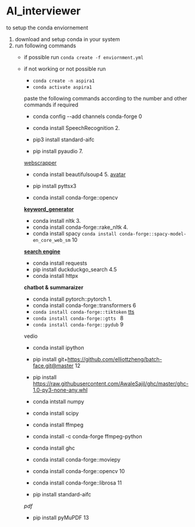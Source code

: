 # AI_interviewer

to setup the conda enviornement
1. download and setup conda  in your system
2. run following commands
    - if possible run  ``` conda create -f enviornment.yml ```
    - if not working or not possible  run
       -  ``` conda create -n aspira1 ```
       - ``` conda activate aspira1 ```

        paste the  following commands according to the  number and other commands if required
      
        - conda config --add channels conda-forge 0 


        - conda install SpeechRecognition 2.
        - pip3 install standard-aifc
        - pip install pyaudio	7.

        <u>webscrapper</u>
        - conda install  beautifulsoup4  5.
        <u>avatar</u>

        - pip install pyttsx3
        - conda install conda-forge::opencv



        **<u>keyword_generator</u>**
        - conda install nltk 3.
        - conda install conda-forge::rake_nltk  4.
        - conda install spacy
        `conda install conda-forge::spacy-model-en_core_web_sm` 10

      **<u>search engine</u>**

        - conda install requests
        - pip install duckduckgo_search 4.5
        - conda install httpx 


        **chatbot & summaraizer**
        - conda install pytorch::pytorch 1.
        - conda install conda-forge::transformers 6
        - `conda install conda-forge::tiktoken` 
        <u>tts</u>
        - `conda install conda-forge::gtts ` 8
        - `conda install conda-forge::pydub` 9

        vedio
        - conda install ipython
        - pip install git+https://github.com/elliottzheng/batch-face.git@master 12
        - pip install https://raw.githubusercontent.com/AwaleSajil/ghc/master/ghc-1.0-py3-none-any.whl

        - conda intstall numpy
        - conda install scipy
        - conda install ffmpeg
        - conda install -c conda-forge ffmpeg-python
        - conda install ghc
        - conda install conda-forge::moviepy
        - conda install conda-forge::opencv 10
        - conda install conda-forge::librosa 11
        - pip install standard-aifc 

        *pdf*
        - pip install pyMuPDF 13
